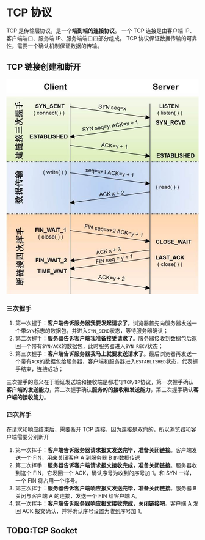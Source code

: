 # TCP 协议

TCP 是传输层协议，是一个**端到端的连接协议**。
一个 TCP 连接是由客户端 IP、客户端端口、服务端 IP、服务端端口四部分组成。
TCP 协议保证数据传输的可靠性，需要一个确认机制保证数据的传输。

## TCP 链接创建和断开

![TCP](../../../assets/images/network/tcp.jpeg)

### 三次握手

1. 第一次握手：**客户端告诉服务器我要发起请求了**。浏览器首先向服务器发送一个带`SYN`标志的数据包，并进入`SYN_SEND`状态，等待服务器确认；
2. 第二次握手：**服务器告诉客户端我准备接受请求了**。服务器接收到数据包后返回一个带有`SYN/ACK`的数据包，此时服务器进入`SYN_RECV`状态；
3. 第三次握手：**客户端告诉服务器我马上就要发送请求了**。最后浏览器再发送一个带有`ACK`的数据包给服务器，客户端和服务器进入`ESTABLISHED`状态，代表握手结束，连接成功；

三次握手的意义在于验证发送端和接收端是都准守`TCP/IP`协议，第一次握手确认**客户端的发送能力**，第二次握手确认**服务的的接收和发送能力**，第三次握手确认**客户端的接收能力**。

### 四次挥手

在请求和响应结束后，需要断开 TCP 连接，因为连接是双向的，所以浏览器和客户端需要分别断开

1. 第一次挥手：**客户端告诉服务器请求报文发送完毕，准备关闭链接**。客户端发送一个 FIN，用来关闭客户 A 到服务器 B 的数据传送
2. 第二次挥手：**服务器告诉客户端请求报文接收完成，准备关闭链接**。服务器收到这个 FIN，它发回一个 ACK，确认序号为收到的序号加 1。和 SYN 一样，一个 FIN 将占用一个序号。
3. 第三次挥手：**服务器告诉客户端响应报文发送完毕，准备关闭链接**。服务器 B 关闭与客户端 A 的连接，发送一个 FIN 给客户端 A。
4. 第一次挥手：**客户端告诉服务器响应报文接收完成，关闭链接吧**。客户端 A 发回 ACK 报文确认，并将确认序号设置为收到序号加 1。

## TODO:TCP Socket
